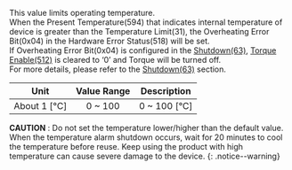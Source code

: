 This value limits operating temperature.  
When the Present Temperature(594) that indicates internal temperature of device is greater than the Temperature Limit(31), the Overheating Error Bit(0x04) in the Hardware Error Status(518) will be set.  
If Overheating Error Bit(0x04) is configured in the [Shutdown(63)], [Torque Enable(512)] is cleared to ‘0’ and Torque will be turned off.  
For more details, please refer to the [Shutdown(63)] section.

|Unit|Value Range|Description|
| :---: | :---: | :---: |
|About 1 [&deg;C]|0 ~ 100|0 ~ 100 [&deg;C]|

**CAUTION** : Do not set the temperature lower/higher than the default value. When the temperature alarm shutdown occurs, wait for 20 minutes to cool the temperature before reuse. Keep using the product with high temperature can cause severe damage to the device.
{: .notice--warning}

[Shutdown(63)]: #shutdown
[Torque Enable(512)]: #torque-enable512
